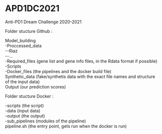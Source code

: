 # APD1DC2021 
Anti-PD1 Dream Challenge 2020-2021

Folder stucture Github :

Model_building <br />
-Proccessed_data <br />
--Riaz <br />
--... <br />
-Required_files (gene list and gene info files, in the Rdata format if possible) <br />
-Scripts <br />
-Docker_files (the pipelines and the docker build file) <br />
Synthetic_data (fake/synthetis data with the exact file names and structure of the input data) <br />
Output (our prediction scores) <br />

Folder stucture Docker :

-scripts (the script) <br />
-data (input data) <br />
-output (the output) <br />
-sub_pipelines (modules of the pipeline) <br />
pipeline.sh (the entry point, gets run when the docker is run) <br />

